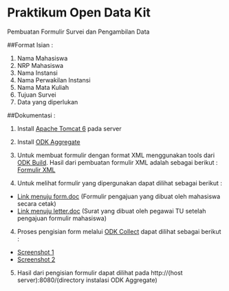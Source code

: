 # Praktikum Open Data Kit

Pembuatan Formulir Survei dan Pengambilan Data

##Format Isian :
 1. Nama Mahasiswa
 2. NRP Mahasiswa
 3. Nama Instansi
 4. Nama Perwakilan Instansi
 5. Nama Mata Kuliah
 6. Tujuan Survei
 7. Data yang diperlukan
 
##Dokumentasi :
 1. Install [Apache Tomcat 6][8] pada server
 
 2. Install [ODK Aggregate][9]
 
 2. Untuk membuat formulir dengan format XML menggunakan tools dari [ODK Build][5]. Hasil dari pembuatan formulir XML adalah sebagai berikut : [Formulir XML][1]

 3. Untuk melihat formulir yang dipergunakan dapat dilihat sebagai berikut :
  - [Link menuju form.doc][2] (Formulir pengajuan yang dibuat oleh mahasiswa secara cetak)
  - [Link menuju letter.doc][6] (Surat yang dibuat oleh pegawai TU setelah pengajuan formulir mahasiswa)
 
 4. Proses pengisian form melalui [ODK Collect][7] dapat dilihat sebagai berikut :
  - [Screenshot 1][3]
  - [Screenshot 2][4]
  
 5. Hasil dari pengisian formulir dapat dilihat pada http://(host server):8080/(directory instalasi ODK Aggregate)


  [1]: https://github.com/adnanfajr/tost/blob/master/form/Form%20Survei%20dan%20Pengambilan%20Data.xml
  [2]: https://github.com/adnanfajr/tost/blob/master/doc/form.doc
  [3]: https://github.com/adnanfajr/tost/blob/master/doc/screenshot-1.png
  [4]: https://github.com/adnanfajr/tost/blob/master/doc/screenshot-2.png
  [5]: https://opendatakit.org/use/build/
  [6]: https://github.com/adnanfajr/tost/blob/master/doc/letter.doc
  [7]: https://opendatakit.org/downloads/download-info/odk-collect-apk/
  [8]: https://tomcat.apache.org/download-60.cgi
  [9]: https://opendatakit.org/downloads/download-category/aggregate/